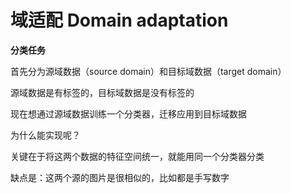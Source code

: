 # 域适配 Domain adaptation

**分类任务**



首先分为源域数据（source domain）和目标域数据（target domain）



源域数据是有标签的，目标域数据是没有标签的



现在想通过源域数据训练一个分类器，迁移应用到目标域数据



为什么能实现呢？



关键在于将这两个数据的特征空间统一，就能用同一个分类器分类



缺点是：这两个源的图片是很相似的，比如都是手写数字